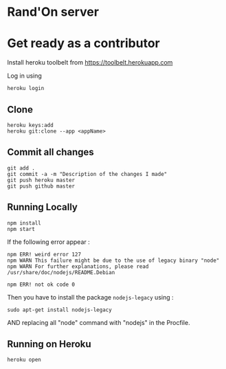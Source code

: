 # Rand'On server

# Get ready as a contributor

Install heroku toolbelt from  https://toolbelt.herokuapp.com 

Log in using 
```
heroku login
```

## Clone

```
heroku keys:add
heroku git:clone --app <appName>
```

## Commit all changes

```
git add .
git commit -a -m "Description of the changes I made"
git push heroku master
git push github master
```

## Running Locally

```
npm install
npm start
```
If the following error appear :
```
npm ERR! weird error 127
npm WARN This failure might be due to the use of legacy binary "node"
npm WARN For further explanations, please read /usr/share/doc/nodejs/README.Debian
 
npm ERR! not ok code 0

```
Then you have to install the package ```nodejs-legacy``` using :
```
sudo apt-get install nodejs-legacy
```
AND replacing all "node" command with "nodejs" in the Procfile.

## Running on Heroku

```
heroku open
```
